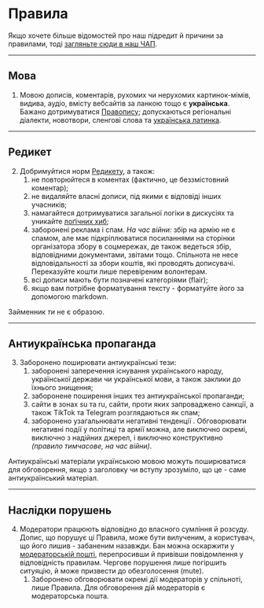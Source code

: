 # Правила

Якщо хочете більше відомостей про наш підредит й причини за правилами, тоді [загляньте сюди в наш ЧАП](/r/ukraine_ua/wiki/faq).

***

## Мова

1. Мовою дописів, коментарів, рухомих чи нерухомих картинок-мімів, видива, аудіо, вмісту вебсайтів за ланкою тощо є **українська**. Бажано дотримуватися [Правопису](https://uk.wikipedia.org/wiki/Український_правопис); допускаються регіональні діалекти, новотвори, сленгові слова та [українська латинка](https://uk.wikipedia.org/wiki/Українська_латинка).

***

## Редикет

2. Добримуйтися норм [Редикету](https://www.reddit.com/wiki/uk-ua/reddiquette/), а також:
    1. не повторюйтеся в коментах (фактично, це беззмістовний коментар);
    2. не видаляйте власні дописи, під якими є відповіді інших учасників;
    3. намагайтеся дотримуватися загальної логіки в дискусіях та уникайте [лоґічних хиб](//uk.wikipedia.org/wiki/Логічна_хиба);
    4. заборонені реклама і спам. _На час війни:_ збір на армію не є спамом, але має підкріплюватися посиланнями на сторінки організатора збору в соцмережах, де також ведеться збір, відповідними документами, звітами тощо. Спільнота не несе відповідальності за збори коштів, які проводять дописувачі. Переказуйте кошти лише перевіреним волонтерам.
    5. всі дописи мають бути позначені категоріями (flair);
    6. якщо вам потрібне форматування тексту - форматуйте його за допомогою markdown.
  
Займенник _ти_ не є образою.

***

## Антиукраїнська пропаганда

3. Заборонено поширювати антиукраїнські тези: 
    1. заборонені заперечення існування українського народу, української держави чи української мови, а також заклики до їхнього знищення;
    2. заборонене поширення інших тез антиукраїнської пропаганди;
    3. сайти в зонах su та ru, сайти, проти яких запроваджено санкції, а також TikTok та Telegram розглядаються як спам;
    4. заборонено узагальнювати негативні тенденції . Обговорювати негативні події у політиці та армії можна, але виключно окремі, виключно з надійних джерел, і виключно конструктивно _(правило тимчасове, на час війни)_.

Антиукраїнські матеріали українською мовою можуть поширюватися для обговорення, якщо з заголовку чи вступу зрозуміло, що це - саме антиукраїнський матеріал.

***

## Наслідки порушень

4. Модератори працюють відповідно до власного сумління й розсуду. Допис, що порушує ці Правила, може бути вилученим, а користувач, що його лишив - забаненим назавжди. Бан можна оскаржити у [модераторській пошті](/message/compose/?to=/r/Ukraine_UA), перепросивши й привівши повідомлення у відповідність правилам. Чергове порушення лише погіршить ситуяцію, й може призвести до обезголосення (mute).
    1. Заборонено обговорювати окремі дії модераторів у спільноті, лише Правила. Для обговорення дій модераторів є модераторська пошта.
    
